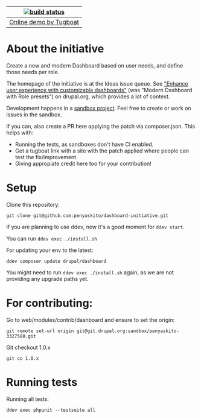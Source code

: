 | [![build status](https://github.com/penyaskito/dashboard-initiative/actions/workflows/ci.yml/badge.svg)](https://github.com/penyaskito/dashboard-initiative/actions/workflows/ci.yml) |
|---------------------------------------------------------------------------------------------------------------------------------------------------------------------------------------|
| [Online demo by Tugboat](https://main-ps44ayjkzq3gdy5zk1fifpraj8ctkihy.tugboatqa.com/)                                                                                 |


About the initiative
====

Create a new and modern Dashboard based on user needs, and define those needs per role.

The homepage of the initiative is at the Ideas issue queue. See ["Enhance user experience with customizable dashboards"](https://www.drupal.org/project/ideas/issues/3244581)
(was "Modern Dashboard with Role presets") on drupal.org, which provides a lot of context.

Development happens in a [sandbox project](https://www.drupal.org/sandbox/penyaskito/3327580). Feel free to create or work on issues in the sandbox.

If you can, also create a PR here applying the patch via composer.json. This helps with:
* Running the tests, as sandboxes don't have CI enabled.
* Get a tugboat link with a site with the patch applied where people can test the fix/improvement.
* Giving appropiate credit here too for your contribution!


Setup
====


Clone this repository:

```
git clone git@github.com:penyaskito/dashboard-initiative.git
```
If you are planning to use ddev, now it's a good moment for ```ddev start```.

You can run ```ddev exec ./install.sh```

For updating your env to the latest:

```
ddev composer update drupal/dashboard
```

You might need to run ```ddev exec ./install.sh``` again, as we are not providing
any upgrade paths yet.

For contributing:
====

Go to web/modules/contrib/dashboard and ensure to set the origin:

```
git remote set-url origin git@git.drupal.org:sandbox/penyaskito-3327580.git
```

Git checkout 1.0.x

```
git co 1.0.x
```

Running tests
====

Running all tests:

```
ddev exec phpunit --testsuite all
```

